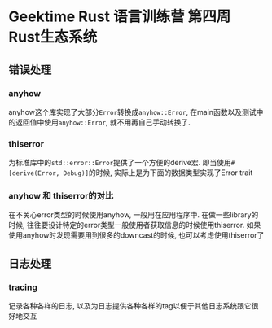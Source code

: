 # Geektime Rust 语言训练营 第四周 Rust生态系统

## 错误处理
### anyhow
anyhow这个库实现了大部分`Error`转换成`anyhow::Error`, 在main函数以及测试中的返回值中使用`anyhow::Error`, 就不用再自己手动转换了.

### thiserror
为标准库中的`std::error::Error`提供了一个方便的derive宏. 即当使用`#[derive(Error, Debug)]`的时候, 实际上是为下面的数据类型实现了Error trait

### anyhow 和 thiserror的对比
在不关心error类型的时候使用anyhow, 一般用在应用程序中. 在做一些library的时候, 往往要设计特定的error类型一般使用者获取信息的时候使用thiserror.
如果使用anyhow时发现需要用到很多的downcast的时候, 也可以考虑使用thiserror了

## 日志处理
### tracing
记录各种各样的日志, 以及为日志提供各种各样的tag以便于其他日志系统跟它很好地交互
